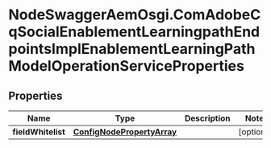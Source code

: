 # NodeSwaggerAemOsgi.ComAdobeCqSocialEnablementLearningpathEndpointsImplEnablementLearningPathModelOperationServiceProperties

## Properties

Name | Type | Description | Notes
------------ | ------------- | ------------- | -------------
**fieldWhitelist** | [**ConfigNodePropertyArray**](ConfigNodePropertyArray.md) |  | [optional] 


